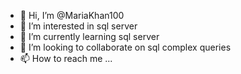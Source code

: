 - 👋 Hi, I’m @MariaKhan100
- 👀 I’m interested in sql server
- 🌱 I’m currently learning sql server
- 💞️ I’m looking to collaborate on sql complex queries 
- 📫 How to reach me ...

<!---
MariaKhan100/MariaKhan100 is a ✨ special ✨ repository because its `README.md` (this file) appears on your GitHub profile.
You can click the Preview link to take a look at your changes.
--->

